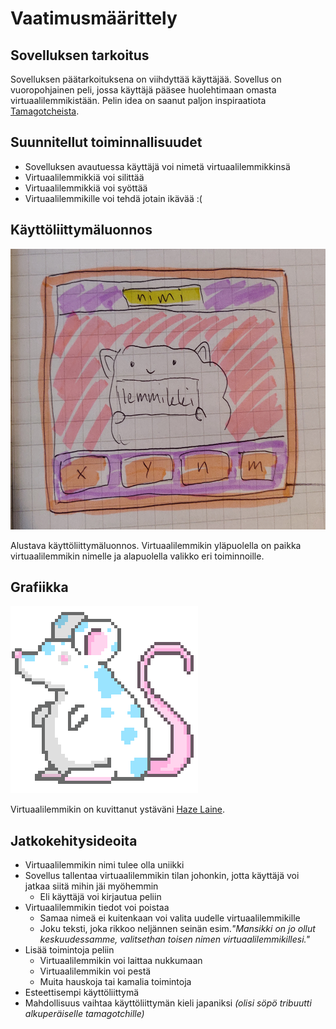 # Vaatimusmäärittely

## Sovelluksen tarkoitus
Sovelluksen päätarkoituksena on viihdyttää käyttäjää. Sovellus on vuoropohjainen peli, jossa käyttäjä pääsee huolehtimaan omasta virtuaalilemmikistään. Pelin idea on saanut paljon inspiraatiota [Tamagotcheista](https://fi.wikipedia.org/wiki/Tamagotchi).

## Suunnitellut toiminnallisuudet
- Sovelluksen avautuessa käyttäjä voi nimetä virtuaalilemmikkinsä
- Virtuaalilemmikkiä voi silittää
- Virtuaalilemmikkiä voi syöttää
- Virtuaalilemmikille voi tehdä jotain ikävää :(

## Käyttöliittymäluonnos
<img src="https://github.com/macabre-cs/ot-harjoitustyo/blob/master/dokumentaatio/kuvat/alustava_kayttoliittyma.png" alt="Kuva alustavasta käyttöliittymäluonnoksesta. Kuvassa on kissaa muistuttava virtuaalilemmikki, jonka yläpuolella on paikka virtuaalilemmikin nimelle ja alapuolella valikko eri toiminnoista." width="635" height="449">

Alustava käyttöliittymäluonnos. Virtuaalilemmikin yläpuolella on paikka virtuaalilemmikin nimelle ja alapuolella valikko eri toiminnoille.

## Grafiikka
<img src="https://github.com/macabre-cs/ot-harjoitustyo/blob/master/dokumentaatio/kuvat/Rotta_Otus_300x300.png" alt="Kuva virtuaalilemmikistä. Virtuaalilemmikki muistuttaa ulkomuodoltaan rottaa. Virtuaalilemmikillä on valkoinen turkki, jossa on sinisiä laikkuja ja sillä on vaaleanpunainen häntä.">

Virtuaalilemmikin on kuvittanut ystäväni [Haze Laine](https://www.instagram.com/hasuart_/).

## Jatkokehitysideoita
- Virtuaalilemmikin nimi tulee olla uniikki
- Sovellus tallentaa virtuaalilemmikin tilan johonkin, jotta käyttäjä voi jatkaa siitä mihin jäi myöhemmin
  - Eli käyttäjä voi kirjautua peliin
- Virtuaalilemmikin tiedot voi poistaa
  - Samaa nimeä ei kuitenkaan voi valita uudelle virtuaalilemmikille
  - Joku teksti, joka rikkoo neljännen seinän esim.*"Mansikki on jo ollut keskuudessamme, valitsethan toisen nimen virtuaalilemmikillesi."*
- Lisää toimintoja peliin
  - Virtuaalilemmikin voi laittaa nukkumaan
  - Virtuaalilemmikin voi pestä
  - Muita hauskoja tai kamalia toimintoja
- Esteettisempi käyttöliittymä
- Mahdollisuus vaihtaa käyttöliittymän kieli japaniksi *(olisi söpö tribuutti alkuperäiselle tamagotchille)*
